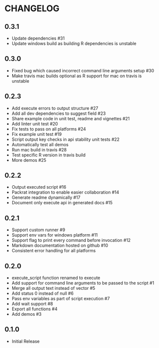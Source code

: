 # CHANGELOG

## 0.3.1

* Update dependencies #31
* Update windows build as building R dependencies is unstable

## 0.3.0

* Fixed bug which caused incorrect command line arguments setup #30
* Make travis mac builds optional as R support for mac on travis is unstable

## 0.2.3

* Add execute errors to output structure #27
* Add all dev dependencies to suggest field #23
* Share example code in unit test, readme and vignettes #21
* Add linter unit test #20
* Fix tests to pass on all platforms #24
* Fix example unit test #19
* Script output key checks in api stability unit tests #22
* Automatically test all demos
* Run mac build in travis #28
* Test specific R version in travis build
* More demos #25

## 0.2.2

* Output executed script #16
* Packrat integration to enable easier collaboration #14
* Generate readme dynamically #17
* Document only execute api in generated docs #15

## 0.2.1

* Support custom runner #9
* Support env vars for windows platform #11
* Support flag to print every command before invocation #12
* Markdown documentation hosted on github #10
* Consistent error handling for all platforms

## 0.2.0

* execute_script function renamed to execute
* Add support for command line arguments to be passed to the script #1
* Merge all output text instead of vector #5
* Add status 0 instead of null #6
* Pass env variables as part of script execution #7
* Add wait support #8
* Export all functions #4
* Add demos #3

## 0.1.0

* Initial Release
